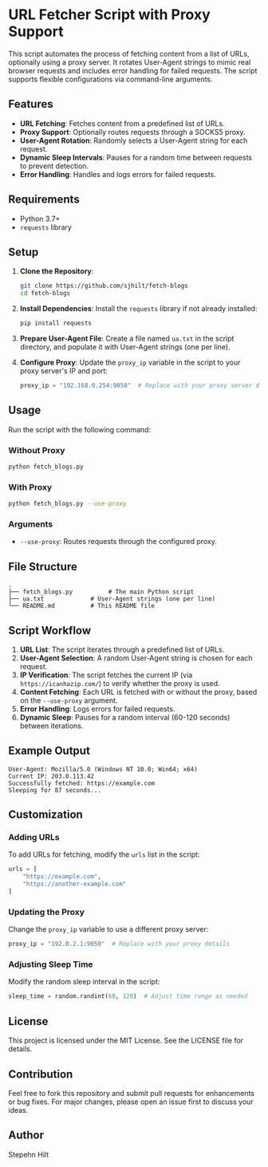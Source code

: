 # URL Fetcher Script with Proxy Support

This script automates the process of fetching content from a list of URLs, optionally using a proxy server. It rotates User-Agent strings to mimic real browser requests and includes error handling for failed requests. The script supports flexible configurations via command-line arguments.

## Features

- **URL Fetching**: Fetches content from a predefined list of URLs.
- **Proxy Support**: Optionally routes requests through a SOCKS5 proxy.
- **User-Agent Rotation**: Randomly selects a User-Agent string for each request.
- **Dynamic Sleep Intervals**: Pauses for a random time between requests to prevent detection.
- **Error Handling**: Handles and logs errors for failed requests.

## Requirements

- Python 3.7+
- `requests` library

## Setup

1. **Clone the Repository**:
   ```bash
   git clone https://github.com/sjhilt/fetch-blogs
   cd fetch-blogs
   ```

2. **Install Dependencies**:
   Install the `requests` library if not already installed:
   ```bash
   pip install requests
   ```

3. **Prepare User-Agent File**:
   Create a file named `ua.txt` in the script directory, and populate it with User-Agent strings (one per line).

4. **Configure Proxy**:
   Update the `proxy_ip` variable in the script to your proxy server's IP and port:
   ```python
   proxy_ip = "192.168.0.254:9050"  # Replace with your proxy server details
   ```

## Usage

Run the script with the following command:

### Without Proxy
```bash
python fetch_blogs.py
```

### With Proxy
```bash
python fetch_blogs.py --use-proxy
```

### Arguments
- `--use-proxy`: Routes requests through the configured proxy.

## File Structure
```
.
├── fetch_blogs.py          # The main Python script
├── ua.txt             # User-Agent strings (one per line)
└── README.md          # This README file
```

## Script Workflow

1. **URL List**: The script iterates through a predefined list of URLs.
2. **User-Agent Selection**: A random User-Agent string is chosen for each request.
3. **IP Verification**: The script fetches the current IP (via `https://icanhazip.com/`) to verify whether the proxy is used.
4. **Content Fetching**: Each URL is fetched with or without the proxy, based on the `--use-proxy` argument.
5. **Error Handling**: Logs errors for failed requests.
6. **Dynamic Sleep**: Pauses for a random interval (60-120 seconds) between iterations.

## Example Output

```
User-Agent: Mozilla/5.0 (Windows NT 10.0; Win64; x64)
Current IP: 203.0.113.42
Successfully fetched: https://example.com
Sleeping for 87 seconds...
```

## Customization

### Adding URLs
To add URLs for fetching, modify the `urls` list in the script:
```python
urls = [
    "https://example.com",
    "https://another-example.com"
]
```

### Updating the Proxy
Change the `proxy_ip` variable to use a different proxy server:
```python
proxy_ip = "192.0.2.1:9050"  # Replace with your proxy details
```

### Adjusting Sleep Time
Modify the random sleep interval in the script:
```python
sleep_time = random.randint(60, 120)  # Adjust time range as needed
```

## License

This project is licensed under the MIT License. See the LICENSE file for details.

## Contribution

Feel free to fork this repository and submit pull requests for enhancements or bug fixes. For major changes, please open an issue first to discuss your ideas.

## Author

Stepehn Hilt

